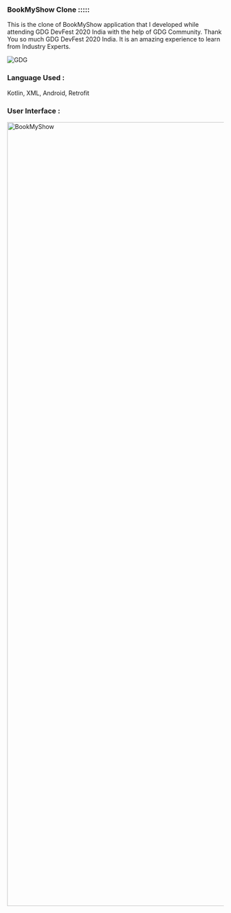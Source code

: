 ### BookMyShow Clone :::::

 This is the clone of BookMyShow application that I developed while attending GDG DevFest 2020 India with the help of GDG Community.
 Thank You so much GDG DevFest 2020 India. It is an amazing experience to learn from Industry Experts.
 
 ![GDG](https://user-images.githubusercontent.com/36065206/96539609-1ece0500-12b9-11eb-9f9f-54f800733fe0.png)
 
### Language Used :

 Kotlin, XML, Android, Retrofit
 
### User Interface :

 <img width="1819" alt="BookMyShow" src="https://user-images.githubusercontent.com/36065206/96980297-f9e9c400-153c-11eb-89d4-095212a75c28.png">

